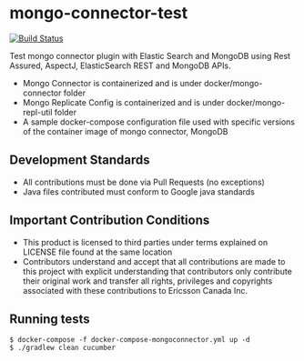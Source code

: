 # mongo-connector-test

[![Build Status](https://travis-ci.org/ericssonITTEcicontrib/mongo-connector-test.svg?branch=master)](https://travis-ci.org/ericssonITTEcicontrib/mongo-connector-test)

Test mongo connector plugin with Elastic Search and MongoDB using Rest Assured, AspectJ, ElasticSearch REST and MongoDB APIs.
* Mongo Connector is containerized and is under docker/mongo-connector folder
* Mongo Replicate Config is containerized and is under docker/mongo-repl-util folder
* A sample docker-compose configuration file used with specific versions of the
container image of mongo connector, MongoDB

## Development Standards
* All contributions must be done via Pull Requests (no exceptions)
* Java files contributed must conform to Google java standards

## Important Contribution Conditions
* This product is licensed to third parties under terms explained on LICENSE file found at the same location
* Contributors understand and accept that all contributions are made to this project with explicit understanding that contributors
only contribute their original work and transfer all rights, privileges and copyrights associated with these contributions
to Ericsson Canada Inc.

## Running tests
```{r, engine='bash', test}
$ docker-compose -f docker-compose-mongoconnector.yml up -d
$ ./gradlew clean cucumber
```
